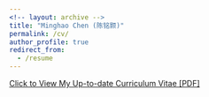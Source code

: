 ```yaml
---
<!-- layout: archive -->
title: "Minghao Chen (陈铭颢)"
permalink: /cv/
author_profile: true
redirect_from:
  - /resume
---
```



[Click to View My Up-to-date Curriculum Vitae [PDF]](http://goatman1.github.io/files/Minghao-Chen-CV-Jan.pdf)

<!-- <embed src="http://goatman1.github.io/files/Minghao-Chen-CV-FA23.pdf" width="650" height="1800" type='application/pdf'> -->








